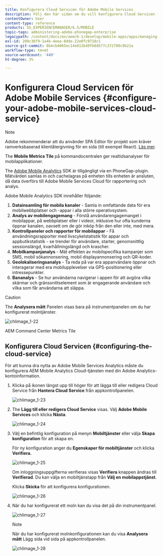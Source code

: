 ```yaml
---
title: Konfigurera Cloud Servicen för Adobe Mobile Services
description: Följ den här sidan om du vill konfigurera Cloud Servicen för Adobe Mobile Services.
contentOwner: User
content-type: reference
products: SG_EXPERIENCEMANAGER/6.5/MOBILE
topic-tags: administering-adobe-phonegap-enterprise
legacypath: /content/docs/en/aem/6-1/develop/mobile-apps/apps/managing-aem-mobile-apps/configure-your-adobe-phonegap-build-cloud-service1
exl-id: 209c36f9-1a4b-4eea-8dde-22e0fc9718c1
source-git-commit: 8b4cb4065ec14e813b49fb0d577c372790c9b21a
workflow-type: tm+mt
source-wordcount: '449'
ht-degree: 3%

---
```


# Konfigurera Cloud Servicen för Adobe Mobile Services {#configure-your-adobe-mobile-services-cloud-service}

>[!NOTE]
>
>Adobe rekommenderar att du använder SPA Editor för projekt som kräver ramverksbaserad klientåtergivning för en sida (till exempel React). [Läs mer](/help/sites-developing/spa-overview.md).

The **Mobile Metrics Tile** på kommandocentralen ger realtidsanalyser för mobilapplikationer.

The [Adobe Mobile Analytics](https://www.adobe.com/ca/solutions/digital-analytics/mobile-web-apps-analytics.html) SDK är tillgängligt via en PhoneGap-plugin. Mätvärden samlas in och cachelagras på enheten tills enheten är ansluten, då data överförs till Adobe Mobile Services Cloud för rapportering och analys.

Adobe Mobile Analytics SDK innehåller följande:

1. **Datainsamling för mobila kanaler** - Samla in omfattande data för era mobilwebbplatser och -appar i alla större operativsystem.
1. **Analys av mobilengagemang** - Förstå användarengagemanget i mobilappar, på webbplatser eller i videor, inklusive hur ofta kunderna öppnar kanalen, oavsett om de gör inköp från den eller inte, med mera.
1. **Kontrollpaneler och rapporter för mobilappar** - Få användningsrapporter med livscykelstatistik för appar och appbutikstatistik - se trender för användare, starter, genomsnittlig sessionslängd, kvarhållningslängd och krascher.
1. **Mobilkampanjanalys** - Mät effekten av mobilspecifika kampanjer som SMS, mobil sökannonsering, mobil displayannonsering och QR-koder.
1. **Geolokaliseringsanalys** - Ta reda på var era appanvändare öppnar och interagerar med era mobilupplevelser via GPS-positionering eller intressepunkter.
1. **Bananalys** - Se hur användarna navigerar i appen för att avgöra vilka skärmar och gränssnittselement som är engagerande användare och vilka som får användarna att släppa.

>[!CAUTION]
>
>The **Analysera mått** Panelen visas bara på instrumentpanelen om du har konfigurerat molntjänster.

![chlimage_1-22](assets/chlimage_1-22.png)

AEM Command Center Metrics Tile

## Konfigurera Cloud Servicen {#configuring-the-cloud-service}

För att kunna dra nytta av Adobe Mobile Services Analytics måste du konfigurera AEM Mobile Analytics Cloud-tjänsten med din Adobe Analytics-kontoinformation.

1. Klicka på ikonen längst upp till höger för att lägga till eller redigera Cloud Service från **Hantera Cloud Service** från appkontrollpanelen.

   ![chlimage_1-23](assets/chlimage_1-23.png)

1. The **Lägg till eller redigera Cloud Service** visas. Välj **Adobe Mobile Services** och klicka **Nästa**.

   ![chlimage_1-24](assets/chlimage_1-24.png)

1. Välj en befintlig konfiguration på menyn **Mobiltjänster** eller välja **Skapa konfiguration** för att skapa en.

   För ny konfiguration anger du **Egenskaper för mobiltjänster** och klicka **Verifiera.**

   ![chlimage_1-25](assets/chlimage_1-25.png)

   Om inloggningsuppgifterna verifieras visas **Verifiera** knappen ändras till **Verifierad**. Du kan välja en mobiltjänstapp från **Välj en mobilappstjänst**.

   Klicka **Skicka** för att konfigurera konfigurationen.

   ![chlimage_1-26](assets/chlimage_1-26.png)

1. När du har konfigurerat ett moln kan du visa det på din instrumentpanel.

   ![chlimage_1-27](assets/chlimage_1-27.png)

   >[!NOTE]
   >
   >När du har konfigurerat molnkonfigurationen kan du visa **Analysera mått** Lägg sida vid sida på appkontrollpanelen.

   ![chlimage_1-28](assets/chlimage_1-28.png)
